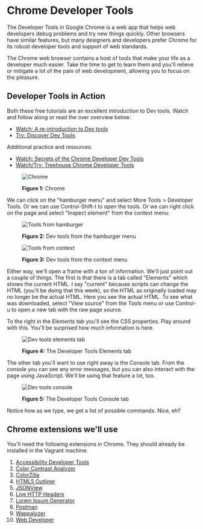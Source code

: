 # Chrome Developer Tools

The Developer Tools in Google Chrome is a web app that helps web developers debug problems and try new things quickly. Other browsers have similar features, but many designers and developers prefer Chrome for its robust developer tools and support of web standards.

The Chrome web browser contains a host of tools that make your life as a developer much easier. Take the time to get to learn them and you'll relieve or mitigate a lot of the pain of web development, allowing you to focus on the pleasure.

## Developer Tools in Action

Both these free tutorials are an excellent introduction to Dev tools. Watch and follow along or read the over overview below:

- [Watch: A re-introduction to Dev tools](http://www.paulirish.com/2011/a-re-introduction-to-the-chrome-developer-tools/)
- [Try: Discover Dev Tools](http://discover-devtools.codeschool.com/)

Additional practice and resources:

- [Watch: Secrets of the Chrome Developer Dev Tools](https://vimeo.com/53073654)
- [Watch/Try: Treehouse Chrome Developer Tools](http://teamtreehouse.com/library/debugging-a-web-app-with-chrome-dev-tools)

<figure>
  <img src="../../images/chrome.png" alt="Chrome"><br>
  <figcaption>
    <p><strong>Figure 1:</strong> Chrome</p>
  </figcaption>
</figure>

We can click on the "hamburger menu" and select More Tools > Developer Tools. Or we can use Control-Shift-I to open the tools. Or we can right click on the page and select "Inspect element" from the context menu:

<figure>
  <img src="../../images/dev-tools-hamburger.png" alt="Tools from hamburger"><br>
  <figcaption>
    <p><strong>Figure 2:</strong> Dev tools from the hamburger menu</p>
  </figcaption>
</figure>

<figure>
  <img src="../../images/dev-tools-context.png" alt="Tools from context"><br>
  <figcaption>
    <p><strong>Figure 3:</strong> Dev tools from the context menu</p>
  </figcaption>
</figure>

Either way, we'll open a frame with a ton of information. We'll just point out a couple of things. The first is that there is a tab called "Elements" which shows the current HTML. I say "current" because scripts can change the HTML (you'll be doing that this week), so the HTML as originally loaded may no longer be the actual HTML. Here you see the actual HTML. To see what was downloaded, select "View source" from the Tools menu or use Control-u to open a new tab with the raw page source.

To the right in the Elements tab you'll see the CSS properties. Play around with this. You'll be surprised how much information is here.

<figure>
  <img src="/images/elements.png" alt="Dev tools elements tab"><br>
  <figcaption>
    <p><strong>Figure 4:</strong> The Developer Tools Elements tab</p>
  </figcaption>
</figure>

The other tab you'll want to use right away is the Console tab. From the console you can see any error messages, but you can also interact with the page using JavaScript. We'll be using that feature a lot, too.

<figure>
  <img src="../../images/chrome-console.png" alt="Dev tools console"><br>
  <figcaption>
    <p><strong>Figure 5:</strong> The Developer Tools Console tab</p>
  </figcaption>
</figure>

Notice how as we type, we get a list of possible commands. Nice, eh?

## Chrome extensions we'll use

You'll need the following extensions in Chrome. They should already be installed in the Vagrant machine.

1. [Accessibility Developer Tools](https://chrome.google.com/webstore/detail/accessibility-developer-t/fpkknkljclfencbdbgkenhalefipecmb)
2. [Color Contrast Analyzer](https://chrome.google.com/webstore/detail/color-contrast-analyzer/dagdlcijhfbmgkjokkjicnnfimlebcll)
3. [ColorZilla](https://chrome.google.com/webstore/detail/colorzilla/bhlhnicpbhignbdhedgjhgdocnmhomnp)
4. [HTML5 Outliner](https://chrome.google.com/webstore/detail/html5-outliner/afoibpobokebhgfnknfndkgemglggomo)
5. [JSONView](https://chrome.google.com/webstore/detail/jsonview/chklaanhfefbnpoihckbnefhakgolnmc)
6. [Live HTTP Headers](https://chrome.google.com/webstore/detail/live-http-headers/iaiioopjkcekapmldfgbebdclcnpgnlo)
7. [Lorem Ipsum Generator](https://chrome.google.com/webstore/detail/lorem-ipsum-generator-def/mcdcbjjoakogbcopinefncmkcamnfkdb)
8. [Postman](https://chrome.google.com/webstore/detail/postman/fhbjgbiflinjbdggehcddcbncdddomop)
9. [Wappalyzer](https://chrome.google.com/webstore/detail/wappalyzer/gppongmhjkpfnbhagpmjfkannfbllamg)
10. [Web Developer](https://chrome.google.com/webstore/detail/web-developer/bfbameneiokkgbdmiekhjnmfkcnldhhm)
